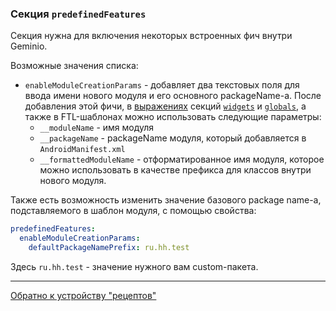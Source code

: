 ### Секция `predefinedFeatures`

Секция нужна для включения некоторых встроенных фич внутри Geminio.

Возможные значения списка:

- `enableModuleCreationParams` - добавляет два текстовых поля для ввода имени нового модуля и его основного
  packageName-а. После добавления этой фичи, в [выражениях](../EXPRESSIONS.md) секций [`widgets`](./WIDGETS.md)
  и [`globals`](./GLOBALS.md), а также в FTL-шаблонах можно использовать следующие параметры:
    * `__moduleName` - имя модуля
    * `__packageName` - packageName модуля, который добавляется в `AndroidManifest.xml`
    * `__formattedModuleName` - отформатированное имя модуля, которое можно использовать
      в качестве префикса для классов внутри нового модуля.

Также есть возможность изменить значение базового package name-а, подставляемого в шаблон модуля, с
помощью свойства:

```yaml
predefinedFeatures:
  enableModuleCreationParams:
    defaultPackageNamePrefix: ru.hh.test
```

Здесь `ru.hh.test` - значение нужного вам custom-пакета.

---

[Обратно к устройству "рецептов"](../RECIPE_CONTENT.md)